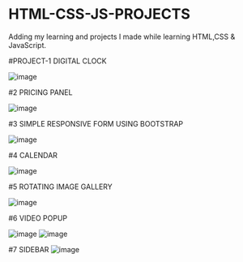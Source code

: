 # HTML-CSS-JS-PROJECTS
Adding my learning and projects I made while learning HTML,CSS & JavaScript.

#PROJECT-1 
DIGITAL CLOCK

![image](https://user-images.githubusercontent.com/62787867/230906078-ec410d72-97ab-42ce-945a-83de11da305a.png)

#2
PRICING PANEL

![image](https://github.com/Ananyaa03/HTML-CSS-JS-PROJECTS/assets/62787867/ee606b86-5e81-4156-9abb-40d89aaeeaef)


#3
SIMPLE RESPONSIVE FORM USING BOOTSTRAP

![image](https://github.com/Ananyaa03/HTML-CSS-JS-PROJECTS/assets/62787867/cbe6cd88-c7a2-4501-bf2d-6c57709124e6)

#4 
CALENDAR

![image](https://github.com/Ananyaa03/HTML-CSS-JS-PROJECTS/assets/62787867/56094f00-1ad9-4352-8398-3b1ebaddcf6a)

#5
ROTATING IMAGE GALLERY

![image](https://github.com/Ananyaa03/HTML-CSS-JS-PROJECTS/assets/62787867/fbfb8ba8-3c31-4c40-9349-406fa63a49d8)

#6
VIDEO POPUP

![image](https://github.com/Ananyaa03/HTML-CSS-JS-PROJECTS/assets/62787867/91f3ba52-f17c-4254-8320-4fc191785589)
![image](https://github.com/Ananyaa03/HTML-CSS-JS-PROJECTS/assets/62787867/4471b5c7-ab45-4e82-a85d-1606ad4c9586)

#7
SIDEBAR
![image](https://github.com/user-attachments/assets/f64fa19d-c01a-422c-9e3d-00c93f4a1b0a)







